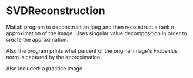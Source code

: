 # SVDReconstruction

Matlab program to deconstruct an jpeg and then reconstruct a rank n approximation of the image. Uses singular value decomposition in order to create the approximation.

Also the program prints what percent of the original image's Frobenius norm is captured by the approximation

Also included: a practice image
